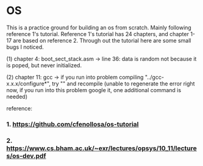 # OS
This is a practice ground for building an os from scratch. Mainly following reference 1's tutorial.
Reference 1's tutorial has 24 chapters, and chapter 1-17 are based on reference 2.
Through out the tutorial here are some small bugs I noticed.

(1) chapter 4: boot_sect_stack.asm -> line 36: data is random not because it is poped, but never initialized.

(2) chapter 11: gcc -> if you run into problem compiling "../gcc-x.x.x/configure*", try "" and recompile (unable to regenerate the error right now, if you run into this problem google it, one additional command is needed)

reference:
### 1. https://github.com/cfenollosa/os-tutorial
### 2. https://www.cs.bham.ac.uk/~exr/lectures/opsys/10_11/lectures/os-dev.pdf

